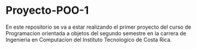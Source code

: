 # Proyecto-POO-1
En este repositorio se va a estar realizando el primer proyecto del curso de Programacion orientada a objetos del segundo semestre en la carrera de Ingenieria en Computacion del Instituto Tecnologico de Costa Rica.
